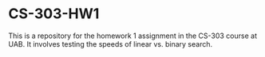 # CS-303-HW1
This is a repository for the homework 1 assignment in the CS-303 course at UAB. It involves testing the speeds of linear vs. binary search.
